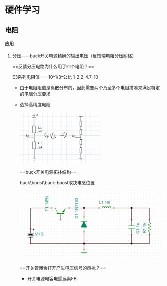 # 硬件学习
## 电阻
#### 应用
1. 分压——buck开关电源精确的输出电压（反馈端电阻分压网络）

   ==反馈分压电路为什么用了四个电阻？==

   E3系列电阻值——10^1/3^公比 1-2.2-4.7-10

   + 由于电阻阻值是离散分布的，因此需要两个乃至多个电阻拼凑来满足特定的电阻分压要求
   
   + 选择高精度电阻
   
     <img src="../../assets/硬件/image-20210309212250944.png" alt="image-20210309212250944" style="zoom:25%;" />
   
     ==buck开关电源拓扑结构==
   
     buck\boost\buck-boost取决电感位置
   
     ![image-20210309214310072](../../assets/硬件/image-20210309214310072.png)
   
     ==开关管闭合打开产生电压信号的串扰？==
   
     + 开关电源电容电感远离FB
   
       
   
   
   
   
   
   


